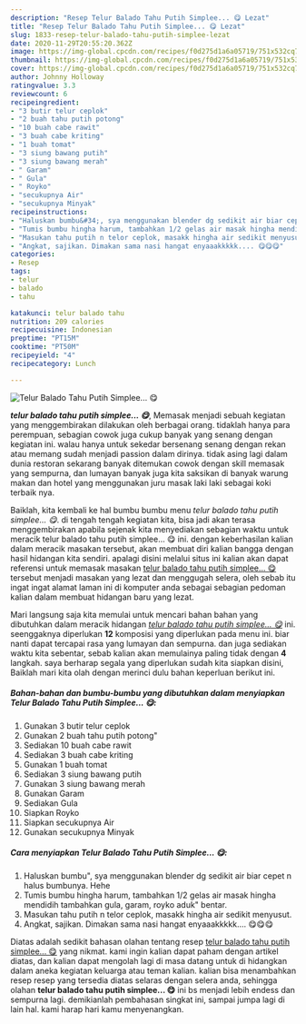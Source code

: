 ```yaml
---
description: "Resep Telur Balado Tahu Putih Simplee... 😋 Lezat"
title: "Resep Telur Balado Tahu Putih Simplee... 😋 Lezat"
slug: 1833-resep-telur-balado-tahu-putih-simplee-lezat
date: 2020-11-29T20:55:20.362Z
image: https://img-global.cpcdn.com/recipes/f0d275d1a6a05719/751x532cq70/telur-balado-tahu-putih-simplee-😋-foto-resep-utama.jpg
thumbnail: https://img-global.cpcdn.com/recipes/f0d275d1a6a05719/751x532cq70/telur-balado-tahu-putih-simplee-😋-foto-resep-utama.jpg
cover: https://img-global.cpcdn.com/recipes/f0d275d1a6a05719/751x532cq70/telur-balado-tahu-putih-simplee-😋-foto-resep-utama.jpg
author: Johnny Holloway
ratingvalue: 3.3
reviewcount: 6
recipeingredient:
- "3 butir telur ceplok"
- "2 buah tahu putih potong"
- "10 buah cabe rawit"
- "3 buah cabe kriting"
- "1 buah tomat"
- "3 siung bawang putih"
- "3 siung bawang merah"
- " Garam"
- " Gula"
- " Royko"
- "secukupnya Air"
- "secukupnya Minyak"
recipeinstructions:
- "Haluskan bumbu&#34;, sya menggunakan blender dg sedikit air biar cepet n halus bumbunya. Hehe"
- "Tumis bumbu hingha harum, tambahkan 1/2 gelas air masak hingha mendidih tambahkan gula, garam, royko aduk&#34; bentar."
- "Masukan tahu putih n telor ceplok, masakk hingha air sedikit menyusut."
- "Angkat, sajikan. Dimakan sama nasi hangat enyaaakkkkk.... 😋😋😋"
categories:
- Resep
tags:
- telur
- balado
- tahu

katakunci: telur balado tahu 
nutrition: 209 calories
recipecuisine: Indonesian
preptime: "PT15M"
cooktime: "PT50M"
recipeyield: "4"
recipecategory: Lunch

---
```



![Telur Balado Tahu Putih Simplee... 😋](https://img-global.cpcdn.com/recipes/f0d275d1a6a05719/751x532cq70/telur-balado-tahu-putih-simplee-😋-foto-resep-utama.jpg)

<b><i>telur balado tahu putih simplee... 😋</i></b>, Memasak menjadi sebuah kegiatan yang menggembirakan dilakukan oleh berbagai orang. tidaklah hanya para perempuan, sebagian cowok juga cukup banyak yang senang dengan kegiatan ini. walau hanya untuk sekedar bersenang senang dengan rekan atau memang sudah menjadi passion dalam dirinya. tidak asing lagi dalam dunia restoran sekarang banyak ditemukan cowok dengan skill memasak yang sempurna, dan lumayan banyak juga kita saksikan di banyak warung makan dan hotel yang menggunakan juru masak laki laki sebagai koki terbaik nya.

Baiklah, kita kembali ke hal bumbu bumbu menu <i>telur balado tahu putih simplee... 😋</i>. di tengah tengah kegiatan kita, bisa jadi akan terasa menggembirakan apabila sejenak kita menyediakan sebagian waktu untuk meracik telur balado tahu putih simplee... 😋 ini. dengan keberhasilan kalian dalam meracik masakan tersebut, akan membuat diri kalian bangga dengan hasil hidangan kita sendiri. apalagi disini melalui situs ini kalian akan dapat referensi untuk memasak masakan <u>telur balado tahu putih simplee... 😋</u> tersebut menjadi masakan yang lezat dan menggugah selera, oleh sebab itu ingat ingat alamat laman ini di komputer anda sebagai sebagian pedoman kalian dalam membuat hidangan baru yang lezat.




Mari langsung saja kita memulai untuk mencari bahan bahan yang dibutuhkan dalam meracik hidangan <u><i>telur balado tahu putih simplee... 😋</i></u> ini. seenggaknya diperlukan <b>12</b> komposisi yang diperlukan pada menu ini. biar nanti dapat tercapai rasa yang lumayan dan sempurna. dan juga sediakan waktu kita sebentar, sebab kalian akan memulainya paling tidak dengan <b>4</b> langkah. saya berharap segala yang diperlukan sudah kita siapkan disini, Baiklah mari kita olah dengan merinci dulu bahan keperluan berikut ini.

<!--inarticleads1-->

##### Bahan-bahan dan bumbu-bumbu yang dibutuhkan dalam menyiapkan Telur Balado Tahu Putih Simplee... 😋:

1. Gunakan 3 butir telur ceplok
1. Gunakan 2 buah tahu putih potong&#34;
1. Sediakan 10 buah cabe rawit
1. Sediakan 3 buah cabe kriting
1. Gunakan 1 buah tomat
1. Sediakan 3 siung bawang putih
1. Gunakan 3 siung bawang merah
1. Gunakan  Garam
1. Sediakan  Gula
1. Siapkan  Royko
1. Siapkan secukupnya Air
1. Gunakan secukupnya Minyak




<!--inarticleads2-->

##### Cara menyiapkan Telur Balado Tahu Putih Simplee... 😋:

1. Haluskan bumbu&#34;, sya menggunakan blender dg sedikit air biar cepet n halus bumbunya. Hehe
1. Tumis bumbu hingha harum, tambahkan 1/2 gelas air masak hingha mendidih tambahkan gula, garam, royko aduk&#34; bentar.
1. Masukan tahu putih n telor ceplok, masakk hingha air sedikit menyusut.
1. Angkat, sajikan. Dimakan sama nasi hangat enyaaakkkkk.... 😋😋😋




Diatas adalah sedikit bahasan olahan tentang resep <u>telur balado tahu putih simplee... 😋</u> yang nikmat. kami ingin kalian dapat paham dengan artikel diatas, dan kalian dapat mengolah lagi di masa datang untuk di hidangkan dalam aneka kegiatan keluarga atau teman kalian. kalian bisa menambahkan resep resep yang tersedia diatas selaras dengan selera anda, sehingga olahan <b>telur balado tahu putih simplee... 😋</b> ini bs menjadi lebih endess dan sempurna lagi. demikianlah pembahasan singkat ini, sampai jumpa lagi di lain hal. kami harap hari kamu menyenangkan.
